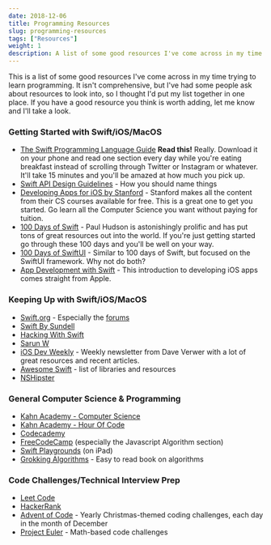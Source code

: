 ```yaml
---
date: 2018-12-06
title: Programming Resources
slug: programming-resources
tags: ["Resources"]
weight: 1
description: A list of some good resources I've come across in my time trying to learn programming. It isn't comprehensive, but I've had some people ask about resources to look into, so I thought I'd put my list together in one place.
---
```

This is a list of some good resources I've come across in my time trying to learn programming. It isn't comprehensive, but I've had some people ask about resources to look into, so I thought I'd put my list together in one place. If you have a good resource you think is worth adding, let me know and I'll take a look.

### Getting Started with Swift/iOS/MacOS
- [The Swift Programming Language Guide](https://docs.swift.org/swift-book/LanguageGuide/TheBasics.html) **Read this!** Really. Download it on your phone and read one section every day while you're eating breakfast instead of scrolling through Twitter or Instagram or whatever. It'll take 15 minutes and you'll be amazed at how much you pick up.
- [Swift API Design Guidelines](https://swift.org/documentation/api-design-guidelines/) - How you should name things
- [Developing Apps for iOS by Stanford](https://cs193p.sites.stanford.edu) - Stanford makes all the content from their CS courses available for free. This is a great one to get you started. Go learn all the Computer Science you want without paying for tuition.
- [100 Days of Swift](https://www.hackingwithswift.com/100) - Paul Hudson is astonishingly prolific and has put tons of great resources out into the world. If you're just getting started go through these 100 days and you'll be well on your way.
- [100 Days of SwiftUI](https://www.hackingwithswift.com/100/swiftui) - Similar to 100 days of Swift, but focused on the SwiftUI framework. Why not do both?
- [App Development with Swift](https://itunes.apple.com/us/book/app-development-with-swift/id1219117996?mt=11) - This introduction to developing iOS apps comes straight from Apple.

### Keeping Up with Swift/iOS/MacOS
- [Swift.org](http://swift.org/) - Especially the [forums](https://forums.swift.org/)
- [Swift By Sundell](https://www.swiftbysundell.com)
- [Hacking With Swift](https://www.hackingwithswift.com/)
- [Sarun W](https://sarunw.com)
- [iOS Dev Weekly](https://iosdevweekly.com) - Weekly newsletter from Dave Verwer with a lot of great resources and recent articles.
- [Awesome Swift](https://github.com/matteocrippa/awesome-swift) - list of libraries and resources
- [NSHipster](https://nshipster.com/)

### General Computer Science & Programming
- [Kahn Academy - Computer Science](https://www.khanacademy.org/computing/computer-science)
- [Kahn Academy - Hour Of Code](https://www.khanacademy.org/hourofcode)
- [Codecademy](https://www.codecademy.com/catalog/subject/all)
- [FreeCodeCamp](https://learn.freecodecamp.org/) (especially the Javascript Algorithm section)
- [Swift Playgrounds](https://www.apple.com/swift/playgrounds/) (on iPad)
- [Grokking Algorithms](https://www.amazon.com/Grokking-Algorithms-illustrated-programmers-curious/dp/1617292230) - Easy to read book on algorithms

### Code Challenges/Technical Interview Prep
- [Leet Code](https://leetcode.com/)
- [HackerRank](https://www.hackerrank.com/)
- [Advent of Code](https://adventofcode.com/) - Yearly Christmas-themed coding challenges, each day in the month of December
- [Project Euler](https://projecteuler.net/) - Math-based code challenges
